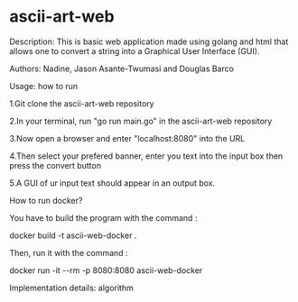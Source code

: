 # ascii-art-web

Description: This is basic web application made using golang and html that allows one to convert a string into a Graphical User Interface (GUI).

Authors: Nadine, Jason Asante-Twumasi and Douglas Barco

Usage: how to run

1.Git clone the ascii-art-web repository

2.In your terminal, run "go run main.go" in the ascii-art-web repository

3.Now open a browser and enter "localhost:8080" into the URL

4.Then select your prefered banner, enter you text into the input box then press the convert button

5.A GUI of ur input text should appear in an output box.

How to run docker?

You have to build the program with the command :

docker build -t ascii-web-docker .

Then, run it with the command :

docker run -it --rm -p 8080:8080 ascii-web-docker

Implementation details: algorithm
